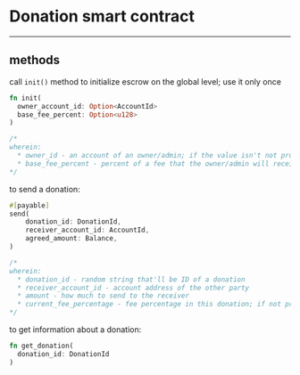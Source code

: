 # Donation smart contract

---
## methods

call `init()` method to initialize escrow on the global level; use it only once

```rust
fn init(
  owner_account_id: Option<AccountId>
  base_fee_percent: Option<u128>
)

/*
wherein:
  * owner_id - an account of an owner/admin; if the value isn't not provided, the caller will become the one.
  * base_fee_percent - percent of a fee that the owner/admin will receive off each deal
*/
```

to send a donation:

```rust
#[payable]
send(
    donation_id: DonationId,
    receiver_account_id: AccountId,
    agreed_amount: Balance,
)

/*
wherein:
  * donation_id - random string that'll be ID of a donation
  * receiver_account_id - account address of the other party
  * amount - how much to send to the receiver
  * current_fee_percentage - fee percentage in this donation; if not provided, the base_fee_percentage will get used instead
*/
```

to get information about a donation:
```rust
fn get_donation(
  donation_id: DonationId
)
```